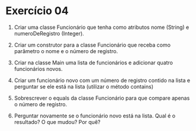 # Exercício 04

1. Criar uma classe Funcionário que tenha como atributos nome (String) e numeroDeRegistro (Integer). 

2. Criar um construtor para a classe Funcionário que receba como parâmetro o nome e o número de registro. 

3. Criar na classe Main uma lista de funcionários e adicionar quatro funcionários novos. 

4. Criar um funcionário novo com um número de registro contido na lista e perguntar se ele está na lista (utilizar o método contains) 

5. Sobrescrever o equals da classe Funcionário para que compare apenas o número de registro.

6. Perguntar novamente se o funcionário novo está na lista. Qual é o resultado? O que mudou? Por quê?